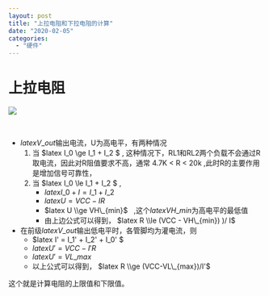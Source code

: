 ```yaml
---
layout: post
title: "上拉电阻和下拉电阻的计算"
date: "2020-02-05"
categories: 
  - "硬件"
---
```


# 上拉电阻

[![](/assets/image/default/VRYB7LXMMLCR7QLR7KOR6.png)](http://127.0.0.1/?attachment_id=2945)

 

- $latex V\_{out}$输出电流，U为高电平，有两种情况
    1. 当 $latex I\_0 \\ge I\_1 + I\_2 $ , 这种情况下，RL1和RL2两个负载不会通过R取电流，因此对R阻值要求不高，通常 4.7K < R < 20k ,此时R的主要作用是增加信号可靠性，
    2. 当 $latex I\_0 \\le I\_1 + I\_2 $ ,
        - $latex I\_0 + I = I\_1 + I\_2$
        - $latex U = VCC - IR$
        - $latex U \\ge VH\_{min}$   ,这个$latex VH\_{min}$为高电平的最低值
        - 由上边公式可以得到， $latex R \\le (VCC - VH\_{min}) )/ I$
- 在前级$latex V\_{out}$输出低电平时，各管脚均为灌电流，则
    - $latex I' = I\_1' + I\_2' + I\_0' $
    - $latex U' = VCC - I' R$
    - $latex U' = VL\_{max}$
    - 以上公式可以得到， $latex R \\ge (VCC-VL\_{max})/I'$

这个就是计算电阻的上限值和下限值。
